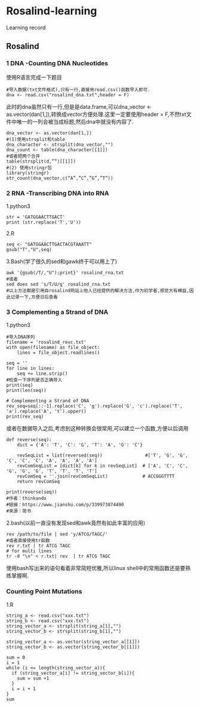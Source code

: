 # Rosalind-learning 
Learning record 
## Rosalind 
### 1 DNA -Counting DNA Nucleotides  
使用R语言完成一下题目  
```
#导入数据(txt文件格式),只有一行,直接用read.csv()函数导入即可.  
dna <- read.csv("rosalind_dna.txt",header = F)  
```
此时的dna虽然只有一行,但是是data.frame,可以dna_vector <- as.vector(dan[1,]),转换成vector方便处理.这里一定要使用header = F,不然txt文件中唯一的一列会被当成标题,然后dna中就没有内容了.  
```
dna_vector <- as.vector(dan[1,])  
#(1)使用strsplit和table   
dna_character <- strsplit(dna_vector,"")  
dna_count <- table(dna_character[[1]])  
#或者把两个合并  
table(strsplit(d,”“)[[1]])  
#(2) 使用stringr包 
library(stringr)  
str_count(dna_vector,c(“A”,”C”,”G”,”T”))  
```
### 2 RNA -Transcribing DNA into RNA
1.python3  
```
str = 'GATGGAACTTGACT'
print (str.replace('T','U'))
```  
2.R
```
seq <- "GATGGAACTTGACTACGTAAATT"
gsub("T","U",seq)
```
3.Bash(学了很久的sed和gawk终于可以用上了)
```
awk '{gsub(/T/,"U");print}' rosalind_rna.txt
#或者
sed does sed 's/T/U/g' rosalind_rna.txt
#以上方法都是引用自rosalind网站上他人已经提供的解决方法,作为初学者,感觉大有裨益,因此记录一下,方便日后查看
```
### 3 Complementing a Strand of DNA
1.python3
```
#导入DNA序列
filename = 'rosalind_revc.txt'
with open(filename) as file_object:
    lines = file_object.readlines()

seq = ''
for line in lines:
    seq += line.strip()
#检查一下序列是否正确导入
print(seq)
print(len(seq))

# Complementing a Strand of DNA
rev_seq=seq[::-1].replace('C', 'g').replace('G', 'c').replace('T', 'a').replace('A', 't').upper()
print(rev_seq)
```
或者在数据导入之后,考虑到这种转换会很常用,可以建立一个函数,方便以后调用
```
def reverse(seq):
    dict = {'A': 'T', 'C': 'G', 'T': 'A', 'G': 'C'}
 
    revSeqList = list(reversed(seq))                #['T', 'G', 'G', 'C', 'C', 'C', 'A', 'A', 'A', 'A']
    revComSeqList = [dict[k] for k in revSeqList]  # ['A', 'C', 'C', 'G', 'G', 'G', 'T', 'T', 'T', 'T']
    revComSeq = ''.join(revComSeqList)             # ACCGGGTTTT
    return revComSeq

print(reverse(seq))
#作者：thinkando
#链接：https://www.jianshu.com/p/339973874490
#來源：简书
```
2.bash(以前一直没有发现sed和awk竟然有如此丰富的应用)
```
rev /path/to/file | sed 'y/ATCG/TAGC/'
#或者直接使用tr函数
rev r.txt | tr ATCG TAGC
# for multi lines
tr -d "\n" < r.txt| rev  | tr ATCG TAGC
```
使用bash写出来的语句看着非常简短优雅,所以linux shell中的常用函数还是要熟练掌握啊.

### Counting Point Mutations
1.R
```
string_a <- read.csv("xxx.txt")
string_b <- read.csv("xxx.txt")
string_vector_a <- strsplit(string_a[1],"")
string_vector_b <- strsplit(string_b[1],"")

string_vector_a <- as.vector(string_vector_a[[1]])
string_vector_b <- as.vector(string_vector_b[[1]])

sum = 0
i = 1
while (i <= length(string_vector_a)){
  if (string_vector_a[i] != string_vector_b[i]){
    sum = sum +1
  }
  i = i + 1
}
sum
